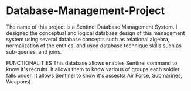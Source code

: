 # Database-Management-Project
The name of this project is a Sentinel Database Management System.
I designed the conceptual and logical database design of this management system using several database concepts
such as relational algebra, normalization of the entities, and used database technique skills such as sub-queries, 
and joins. 

FUNCTIONALITIES
This database allows enables Sentinel command to know it's recruits.
It allows them to know various of groups each soldier falls under.
It allows Sentinel to know it's assests( Air Force, Submarines, Weapons)
